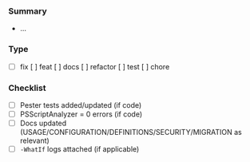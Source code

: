 ### Summary
- ...

### Type
- [ ] fix  [ ] feat  [ ] docs  [ ] refactor  [ ] test  [ ] chore

### Checklist
- [ ] Pester tests added/updated (if code)
- [ ] PSScriptAnalyzer = 0 errors (if code)
- [ ] Docs updated (USAGE/CONFIGURATION/DEFINITIONS/SECURITY/MIGRATION as relevant)
- [ ] `-WhatIf` logs attached (if applicable)
